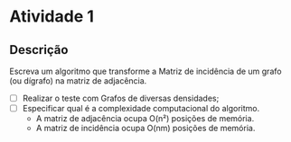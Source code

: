 # Atividade 1

## Descrição

Escreva um algoritmo que transforme a Matriz de incidência de um grafo (ou dígrafo) na matriz de adjacência.

- [ ] Realizar o teste com Grafos de diversas densidades;
- [ ] Especificar qual é a complexidade computacional do algoritmo.
  - A matriz de adjacência ocupa O(n²) posições de memória.
  - A matriz de incidência ocupa O(nm) posições de memória.
